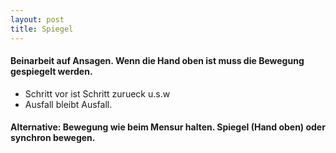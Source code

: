 ```yaml
---
layout: post
title: Spiegel
---
```


#### Beinarbeit auf Ansagen. Wenn die Hand oben ist muss die Bewegung gespiegelt werden. 
* Schritt vor ist Schritt zurueck u.s.w
* Ausfall bleibt Ausfall. 

#### Alternative: Bewegung wie beim Mensur halten. Spiegel (Hand oben) oder synchron bewegen. 